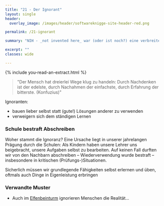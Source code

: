 ```yaml
---
title: "21 - Der Ignorant"
layout: single
header:
  overlay_image: /images/header/softwareknigge-site-header-red.png

permalink: /21-ignorant

summary: "NIH - _not invented here_ war (oder ist noch?) eine verbreitete Krankheit, und eine von mehreren Möglichkeit, Ignoranz zu zeigen."

excerpt: ""
classes: wide

---
```


{% include you-read-an-extract.html %}



> "Der Mensch hat dreierlei Wege klug zu handeln: Durch Nachdenken ist der edelste,
durch Nachahmen der einfachste,
durch Erfahrung der bitterste. (Konfuzius)"

Ignoranten:

* bauen lieber selbst statt (gute!) Lösungen anderer zu verwenden
* verweigern sich dem ständigen Lernen

### Schule bestraft Abschreiben
Woher stammt die Ignoranz? Eine Ursache liegt in unserer jahrelangen Prägung durch die Schulen: Als Kindern haben unsere Lehrer uns beigebracht, unsere Aufgaben selbst zu bearbeiten. Auf keinen Fall durften wir von den Nachbarn abschreiben – Wiederverwendung wurde bestraft – insbesondere in kritischen (Prüfungs-)Situationen.

Sicherlich müssen wir grundlegende Fähigkeiten selbst erlernen und üben, oftmals auch Dinge in Eigenleistung erbringen


### Verwandte Muster

* Auch im [Elfenbeinturm](/02-elfenbeinturm) ignorieren Menschen die Realität...
